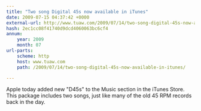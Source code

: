 ```yaml
---
title: "Two song Digital 45s now available in iTunes"
date: 2009-07-15 04:37:42 +0000
external-url: http://www.tuaw.com/2009/07/14/two-song-digital-45s-now-available-in-itunes/
hash: 2ec1cc08f41740d9dcd4060063bc6cf4
annum:
    year: 2009
    month: 07
url-parts:
    scheme: http
    host: www.tuaw.com
    path: /2009/07/14/two-song-digital-45s-now-available-in-itunes/

---
```


Apple today added new "D45s" to the Music section in the iTunes Store. This package includes two songs, just like many of the old 45 RPM records back in the day.
